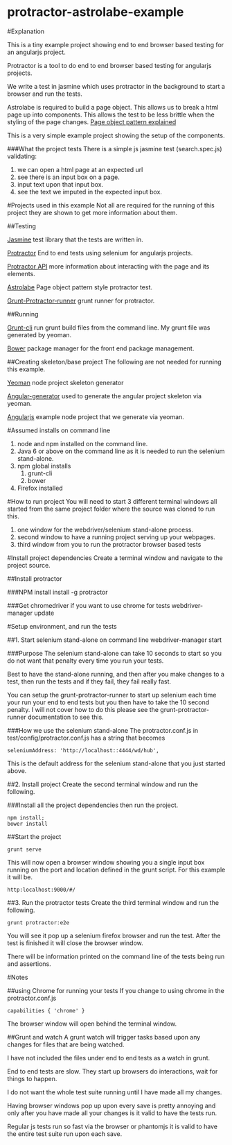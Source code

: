 protractor-astrolabe-example
============================
#Explanation

This is a tiny example project showing end to end browser based testing for an angularjs project.

Protractor is a tool to do end to end browser based testing for angularjs projects.

We write a test in jasmine which uses protractor in the background to start a browser and run the tests.

Astrolabe is required to build a page object.
This allows us to break a html page up into components.
This allows the test to be less brittle when the styling of the page changes.
[Page object pattern explained](https://code.google.com/p/selenium/wiki/PageObjects)

This is a very simple example project showing the setup of the components.

###What the project tests
There is a simple js jasmine test (search.spec.js) validating:

1. we can open a html page at an expected url
1. see there is an input box on a page.
1. input text upon that input box.
1. see the text we imputed in the expected input box.


#Projects used in this example
Not all are required for the running of this project they are shown to get more information about them.

##Testing

[Jasmine](http://jasmine.github.io/) test library that the tests are written in.

[Protractor](https://github.com/angular/protractor) End to end tests using selenium for angularjs projects.

[Protractor API](https://github.com/angular/protractor/blob/master/docs/api.md) more information about interacting with the page and its elements.

[Astrolabe](https://github.com/stuplum/astrolabe) Page object pattern style protractor test.

[Grunt-Protractor-runner](https://github.com/teerapap/grunt-protractor-runner) grunt runner for protractor.


##Running

[Grunt-cli](https://github.com/gruntjs/grunt-cli) run grunt build files from the command line.  My grunt file was generated by yeoman.

[Bower](https://github.com/bower/bower) package manager for the front end package management.

##Creating skeleton/base project
The following are not needed for running this example.

[Yeoman](http://yeoman.io) node project skeleton generator

[Angular-generator](https://github.com/yeoman/generator-angular) used to generate the angular project skeleton via yeoman.

[Angularjs](http://angularjs.org) example node project that we generate via yeoman.


#Assumed installs on command line
1. node and npm installed on the command line.
1. Java 6 or above on the command line as it is needed to run the selenium stand-alone.
1. npm global installs
	1. grunt-cli
	1. bower
1. Firefox installed

#How to run project
You will need to start 3 different terminal windows all started from the same project folder where the source was cloned to run this.

1. one window for the webdriver/selenium stand-alone process.
1. second window to have a running project serving up your webpages.
1. third window from you to run the protractor browser based tests

#Install project dependencies
Create a terminal window and navigate to the project source.

##Install protractor

###NPM install
	install -g protractor

###Get chromedriver if you want to use chrome for tests
	webdriver-manager update



#Setup environment, and run the tests

##1. Start selenium stand-alone on command line
	webdriver-manager start

###Purpose
The selenium stand-alone can take 10 seconds to start so you do not want that penalty every time you run your tests.

Best to have the stand-alone running, and then after you make changes to a test, then run the tests and if they fail, they fail really fast.

You can setup the grunt-protractor-runner to start up selenium each time your run your end to end tests but you then have to take the 10 second penalty.  I will not cover how to do this please see the grunt-protractor-runner documentation to see this.



###How we use the selenium stand-alone
The protractor.conf.js in test/config/protractor.conf.js has a string that becomes

	seleniumAddress: 'http://localhost::4444/wd/hub',

This is the default address for the selenium stand-alone that you just started above.


##2. Install project
Create the second terminal window and run the following.

###Install all the project dependencies then run the project.

	npm install;
	bower install


##Start the project

	grunt serve

This will now open a browser window showing you a single input box running on the port and location defined in the grunt script.  For this example it will be.

	http:localhost:9000/#/


##3. Run the protractor tests
Create the third terminal window and run the following.

	grunt protractor:e2e

You will see it pop up a selenium firefox browser and run the test.  After the test is finished it will close the browser window.

There will be information printed on the command line of the tests being run and assertions.


#Notes

##using Chrome for running your tests
If you change to using chrome in the protractor.conf.js

	capabilities { 'chrome' }

The browser window will open behind the terminal window.

##Grunt and watch
A grunt watch will trigger tasks based upon any changes for files that are being watched.

I have not included the files under end to end tests as a watch in grunt.

End to end tests are slow.  They start up browsers do interactions, wait for things to happen.

I do not want the whole test suite running until I have made all my changes.

Having browser windows pop up upon every save is pretty annoying and only after you have made all your changes is it valid to have the tests run.

Regular js tests run so fast via the browser or phantomjs it is valid to have the entire test suite run upon each save.


